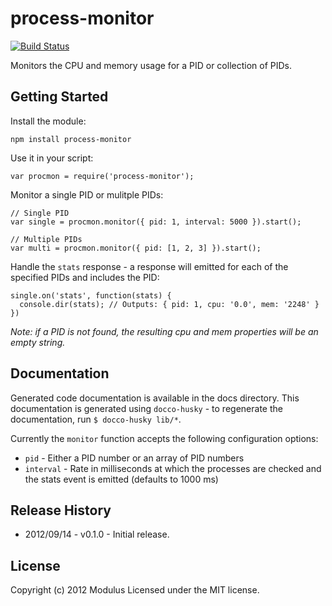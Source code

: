 # process-monitor

[![Build Status](https://secure.travis-ci.org/fiveisprime/process-monitor.png)](http://travis-ci.org/fiveisprime/process-monitor)

Monitors the CPU and memory usage for a PID or collection of PIDs.

## Getting Started

Install the module:

    npm install process-monitor

Use it in your script:

    var procmon = require('process-monitor');

Monitor a single PID or mulitple PIDs:

    // Single PID
    var single = procmon.monitor({ pid: 1, interval: 5000 }).start();

    // Multiple PIDs
    var multi = procmon.monitor({ pid: [1, 2, 3] }).start();

Handle the `stats` response - a response will emitted for each of the specified PIDs and includes the PID:

    single.on('stats', function(stats) {
      console.dir(stats); // Outputs: { pid: 1, cpu: '0.0', mem: '2248' }
    })

_Note: if a PID is not found, the resulting cpu and mem properties will be an empty string._

## Documentation
Generated code documentation is available in the docs directory. This documentation is generated using
`docco-husky` - to regenerate the documentation, run `$ docco-husky lib/*`.

Currently the `monitor` function accepts the following configuration options:

* `pid` - Either a PID number or an array of PID numbers
* `interval` - Rate in milliseconds at which the processes are checked and the stats event is emitted (defaults to 1000 ms)

## Release History
* 2012/09/14 - v0.1.0 - Initial release.

## License
Copyright (c) 2012 Modulus
Licensed under the MIT license.
